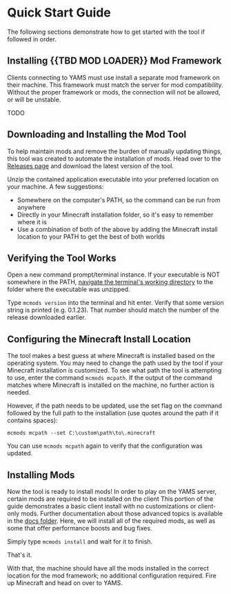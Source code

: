 # Quick Start Guide

The following sections demonstrate how to get started with the tool if followed in order.

## Installing {{TBD MOD LOADER}} Mod Framework

Clients connecting to YAMS must use install a separate mod framework on their machine. This framework must match the server for mod compatibility. Without the proper framework or mods, the connection will not be allowed, or will be unstable.

TODO

## Downloading and Installing the Mod Tool

To help maintain mods and remove the burden of manually updating things, this tool was created to automate the installation of mods. Head over to the [Releases page](https://github.com/effisso/mc-mod-installer/releases) and download the latest version of the tool.

Unzip the contained application executable into your preferred location on your machine. A few suggestions:
* Somewhere on the computer's PATH, so the command can be run from anywhere
* Directly in your Minecraft installation folder, so it's easy to remember where it is
* Use a combination of both of the above by adding the Minecraft install location to your PATH to get the best of both worlds

## Verifying the Tool Works

Open a new command prompt/terminal instance. If your executable is NOT somewhere in the PATH, [navigate the terminal's working directory](https://www.minitool.com/news/how-to-change-directory-in-cmd.html) to the folder where the executable was unzipped.

Type `mcmods version` into the terminal and hit enter. Verify that some version string is printed (e.g. 0.1.23). That number should match the number of the release downloaded earlier.

## Configuring the Minecraft Install Location

The tool makes a best guess at where Minecraft is installed based on the operating system. You may need to change the path used by the tool if your Minecraft installation is customized. To see what path the tool is attempting to use, enter the command `mcmods mcpath`. If the output of the command matches where Minecraft is installed on the machine, no further action is needed.

However, if the path needs to be updated, use the set flag on the command followed by the full path to the installation (use quotes around the path if it contains spaces):

```mcmods mcpath --set C:\custom\path\to\.minecraft```

You can use `mcmods mcpath` again to verify that the configuration was updated.

## Installing Mods

Now the tool is ready to install mods! In order to play on the YAMS server, certain mods are required to be installed on the client This portion of the guide demonstrates a basic client install with no customizations or client-only mods. Further documentation about those advanced topics is available in the [docs folder](https://github.com/effisso/mc-mod-installer/tree/main/docs). Here, we will install all of the required mods, as well as some that offer performance boosts and bug fixes.

Simply type `mcmods install` and wait for it to finish.

That's it.

With that, the machine should have all the mods installed in the correct location for the mod framework; no additional configuration required. Fire up Minecraft and head on over to YAMS.